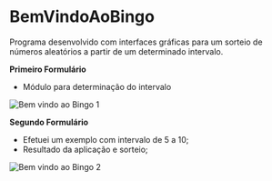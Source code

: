 # BemVindoAoBingo
Programa desenvolvido com interfaces gráficas para um sorteio de números aleatórios a partir de um determinado intervalo.

**Primeiro Formulário**
- Módulo para determinação do intervalo

![Bem vindo ao Bingo 1](https://user-images.githubusercontent.com/101056945/179534820-c65193b8-99aa-4744-9121-89d916ab782e.PNG)

**Segundo Formulário**
- Efetuei um exemplo com intervalo de 5 a 10;
- Resultado da aplicação e sorteio;

![Bem vindo ao Bingo 2](https://user-images.githubusercontent.com/101056945/179535354-9fb5aecb-3878-4793-b6c8-32cdf4254d4c.PNG)
